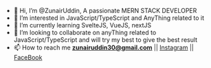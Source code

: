 - 👋 Hi, I’m @ZunairUddin, A passionate MERN STACK DEVELOPER
- 👀 I’m interested in JavaScript/TypeScript and AnyThing related to it 
- 🌱 I’m currently learning SvelteJS, VueJS, nextJS
- 💞️ I’m looking to collaborate on anyThing related to JavaScript/TypeScript and will try my best to give the best result
- 📫 How to reach me **zunairuddin30@gmail.com** || [Instagram](https://www.instagram.com/zunair_uddin/) || [FaceBook](https://www.facebook.com/zunair.uddin.3/)

<!---
ZunairUddin/ZunairUddin is a ✨ special ✨ repository because its `README.md` (this file) appears on your GitHub profile.
You can click the Preview link to take a look at your changes.
--->
